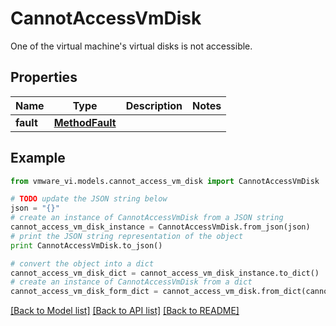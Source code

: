 # CannotAccessVmDisk

One of the virtual machine's virtual disks is not accessible. 

## Properties
Name | Type | Description | Notes
------------ | ------------- | ------------- | -------------
**fault** | [**MethodFault**](MethodFault.md) |  | 

## Example

```python
from vmware_vi.models.cannot_access_vm_disk import CannotAccessVmDisk

# TODO update the JSON string below
json = "{}"
# create an instance of CannotAccessVmDisk from a JSON string
cannot_access_vm_disk_instance = CannotAccessVmDisk.from_json(json)
# print the JSON string representation of the object
print CannotAccessVmDisk.to_json()

# convert the object into a dict
cannot_access_vm_disk_dict = cannot_access_vm_disk_instance.to_dict()
# create an instance of CannotAccessVmDisk from a dict
cannot_access_vm_disk_form_dict = cannot_access_vm_disk.from_dict(cannot_access_vm_disk_dict)
```
[[Back to Model list]](../README.md#documentation-for-models) [[Back to API list]](../README.md#documentation-for-api-endpoints) [[Back to README]](../README.md)


